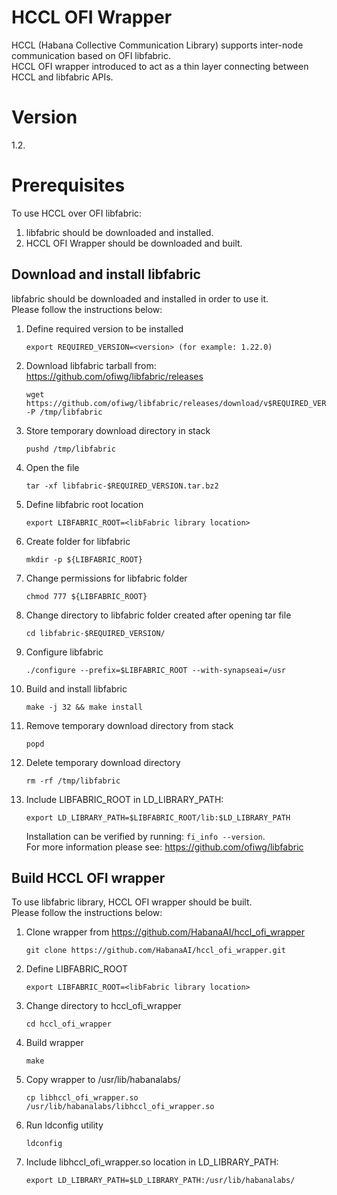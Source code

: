# HCCL OFI Wrapper

HCCL (Habana Collective Communication Library) supports inter-node communication based on OFI libfabric.<br />
HCCL OFI wrapper introduced to act as a thin layer connecting between HCCL and libfabric APIs.<br />

# Version

1.2.<br />

# Prerequisites

To use HCCL over OFI libfabric:

1. libfabric should be downloaded and installed.<br />
2. HCCL OFI Wrapper should be downloaded and built.<br />

## Download and install libfabric

libfabric should be downloaded and installed in order to use it.<br />
Please follow the instructions below:<br />

1. Define required version to be installed
   ```
   export REQUIRED_VERSION=<version> (for example: 1.22.0)
   ```
2. Download libfabric tarball from: https://github.com/ofiwg/libfabric/releases
   ```
   wget  https://github.com/ofiwg/libfabric/releases/download/v$REQUIRED_VERSION/libfabric-$REQUIRED_VERSION.tar.bz2 -P /tmp/libfabric
   ```
3. Store temporary download directory in stack
   ```
   pushd /tmp/libfabric
   ```
4. Open the file
   ```
   tar -xf libfabric-$REQUIRED_VERSION.tar.bz2
   ```
5. Define libfabric root location
   ```
   export LIBFABRIC_ROOT=<libFabric library location>
   ```
6. Create folder for libfabric
   ```
   mkdir -p ${LIBFABRIC_ROOT}
   ```
7. Change permissions for libfabric folder
   ```
   chmod 777 ${LIBFABRIC_ROOT}
   ```
8. Change directory to libfabric folder created after opening tar file
   ```
   cd libfabric-$REQUIRED_VERSION/
   ```
9. Configure libfabric
   ```
   ./configure --prefix=$LIBFABRIC_ROOT --with-synapseai=/usr
   ```
10. Build and install libfabric
    ```
    make -j 32 && make install
    ```
11. Remove temporary download directory from stack
    ```
    popd
    ```
12. Delete temporary download directory
    ```
    rm -rf /tmp/libfabric
    ```
13. Include LIBFABRIC_ROOT in LD_LIBRARY_PATH:
    ```
    export LD_LIBRARY_PATH=$LIBFABRIC_ROOT/lib:$LD_LIBRARY_PATH
    ```

    Installation can be verified by running: `fi_info --version`.<br />
    For more information please see: https://github.com/ofiwg/libfabric

## Build HCCL OFI wrapper

To use libfabric library, HCCL OFI wrapper should be built.<br />
Please follow the instructions below:<br />

1. Clone wrapper from https://github.com/HabanaAI/hccl_ofi_wrapper
   ```
   git clone https://github.com/HabanaAI/hccl_ofi_wrapper.git
   ```
2. Define LIBFABRIC_ROOT
   ```
   export LIBFABRIC_ROOT=<libFabric library location>
   ```
3. Change directory to hccl_ofi_wrapper
   ```
   cd hccl_ofi_wrapper
   ```
4. Build wrapper
   ```
   make
   ```
5. Copy wrapper to /usr/lib/habanalabs/
   ```
   cp libhccl_ofi_wrapper.so /usr/lib/habanalabs/libhccl_ofi_wrapper.so
   ```
6. Run ldconfig utility
   ```
   ldconfig
   ```
7. Include libhccl_ofi_wrapper.so location in LD_LIBRARY_PATH:
   ```
   export LD_LIBRARY_PATH=$LD_LIBRARY_PATH:/usr/lib/habanalabs/
   ```


